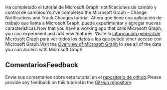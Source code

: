 <!-- markdownlint-disable MD002 MD041 -->

<span data-ttu-id="0d6c3-101">Ha completado el tutorial de Microsoft Graph: notificaciones de cambio y control de cambios.</span><span class="sxs-lookup"><span data-stu-id="0d6c3-101">You've completed the Microsoft Graph – Change Notifications and Track Changes tutorial.</span></span> <span data-ttu-id="0d6c3-102">Ahora que tiene una aplicación de trabajo que llama a Microsoft Graph, puede experimentar y agregar nuevas características.</span><span class="sxs-lookup"><span data-stu-id="0d6c3-102">Now that you have a working app that calls Microsoft Graph, you can experiment and add new features.</span></span> <span data-ttu-id="0d6c3-103">Visite la [información general de Microsoft Graph](https://docs.microsoft.com/graph/overview) para ver todos los datos a los que puede tener acceso con Microsoft Graph.</span><span class="sxs-lookup"><span data-stu-id="0d6c3-103">Visit the [Overview of Microsoft Graph](https://docs.microsoft.com/graph/overview) to see all of the data you can access with Microsoft Graph.</span></span>

## <a name="feedback"></a><span data-ttu-id="0d6c3-104">Comentarios</span><span class="sxs-lookup"><span data-stu-id="0d6c3-104">Feedback</span></span>

<span data-ttu-id="0d6c3-105">Envíe sus comentarios sobre este tutorial en el [repositorio de github](https://github.com/microsoftgraph/msgraph-training-changenotifications).</span><span class="sxs-lookup"><span data-stu-id="0d6c3-105">Please provide any feedback on this tutorial in the [GitHub repository](https://github.com/microsoftgraph/msgraph-training-changenotifications).</span></span>